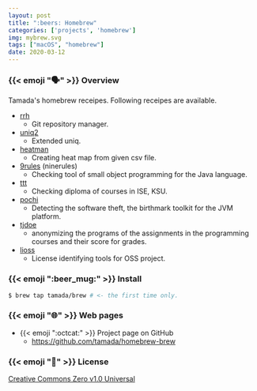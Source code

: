 ```yaml
---
layout: post
title: ":beers: Homebrew"
categories: ['projects', 'homebrew']
img: mybrew.svg
tags: ["macOS", "homebrew"]
date: 2020-03-12
---
```


### {{< emoji ":speaking_head:" >}} Overview

Tamada's homebrew receipes.
Following receipes are available.

* [rrh](../rrh)
    * Git repository manager.
* [uniq2](../uniq2)
    * Extended uniq.
* [heatman](../heatman)
    * Creating heat map from given csv file.
* [9rules](../9rules) (ninerules)
    * Checking tool of small object programming for the Java language.
* [ttt](../ttt)
    * Checking diploma of courses in ISE, KSU.
* [pochi](../pochi)
    * Detecting the software theft, the birthmark toolkit for the JVM platform.
* [tjdoe](../tjdoe)
    * anonymizing the programs of the assignments in the programming courses and their score for grades.
* [lioss](../lioss)
    * License identifying tools for OSS project.


### {{< emoji ":beer_mug:" >}} Install

```sh
$ brew tap tamada/brew # <- the first time only.
```

### {{< emoji ":globe_with_meridians:" >}} Web pages

* {{< emoji ":octcat:" >}} Project page on GitHub
    * https://github.com/tamada/homebrew-brew

### {{< emoji ":scroll:" >}} License

[Creative Commons Zero v1.0 Universal](https://github.com/tamada/homebrew-brew/blob/master/LICENSE)

